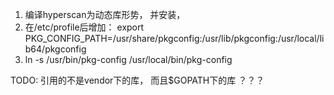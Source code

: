 

1. 编译hyperscan为动态库形势， 并安装， 
2. 在/etc/profile后增加： export PKG_CONFIG_PATH=/usr/share/pkgconfig:/usr/lib/pkgconfig:/usr/local/lib64/pkgconfig
3. ln -s /usr/bin/pkg-config /usr/local/bin/pkg-config

TODO:
引用的不是vendor下的库， 而且$GOPATH下的库 ？？？
